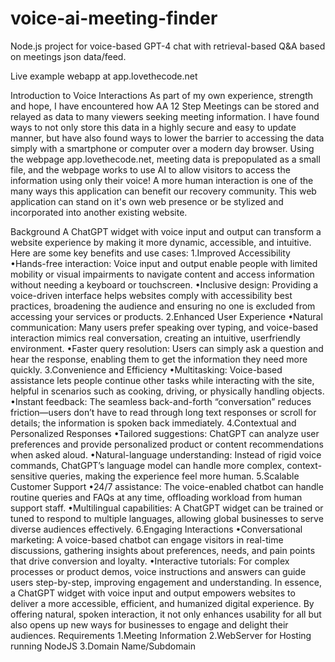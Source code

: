 # voice-ai-meeting-finder
Node.js project for voice-based GPT-4 chat with retrieval-based Q&amp;A based on meetings json data/feed.

Live example webapp at app.lovethecode.net

Introduction to Voice Interactions
As part of my own experience, strength and hope, I have encountered how AA 12 Step
Meetings can be stored and relayed as data to many viewers seeking meeting information. I
have found ways to not only store this data in a highly secure and easy to update manner,
but have also found ways to lower the barrier to accessing the data simply with a smartphone
or computer over a modern day browser. Using the webpage app.lovethecode.net, meeting
data is prepopulated as a small file, and the webpage works to use AI to allow visitors to
access the information using only their voice! A more human interaction is one of the many
ways this application can benefit our recovery community. This web application can stand on
it's own web presence or be stylized and incorporated into another existing website.

Background
A ChatGPT widget with voice input and output can transform a website experience by making
it more dynamic, accessible, and intuitive. Here are some key benefits and use cases:
1.Improved Accessibility
•Hands-free interaction: Voice input and output enable people with limited
mobility or visual impairments to navigate content and access information
without needing a keyboard or touchscreen.
•Inclusive design: Providing a voice-driven interface helps websites comply
with accessibility best practices, broadening the audience and ensuring no
one is excluded from accessing your services or products.
2.Enhanced User Experience
•Natural communication: Many users prefer speaking over typing, and
voice-based interaction mimics real conversation, creating an intuitive, userfriendly environment.
•Faster query resolution: Users can simply ask a question and hear the
response, enabling them to get the information they need more quickly.
3.Convenience and Efficiency
•Multitasking: Voice-based assistance lets people continue other tasks while
interacting with the site, helpful in scenarios such as cooking, driving, or
physically handling objects.
•Instant feedback: The seamless back-and-forth “conversation” reduces
friction—users don’t have to read through long text responses or scroll for
details; the information is spoken back immediately.
4.Contextual and Personalized Responses
•Tailored suggestions: ChatGPT can analyze user preferences and provide
personalized product or content recommendations when asked aloud.
•Natural-language understanding: Instead of rigid voice commands,
ChatGPT’s language model can handle more complex, context-sensitive
queries, making the experience feel more human.
5.Scalable Customer Support
•24/7 assistance: The voice-enabled chatbot can handle routine queries and
FAQs at any time, offloading workload from human support staff.
•Multilingual capabilities: A ChatGPT widget can be trained or tuned to
respond to multiple languages, allowing global businesses to serve diverse
audiences effectively.
6.Engaging Interactions
•Conversational marketing: A voice-based chatbot can engage visitors in
real-time discussions, gathering insights about preferences, needs, and pain
points that drive conversion and loyalty.
•Interactive tutorials: For complex processes or product demos, voice
instructions and answers can guide users step-by-step, improving
engagement and understanding.
In essence, a ChatGPT widget with voice input and output empowers websites to deliver a
more accessible, efficient, and humanized digital experience. By offering natural, spoken
interaction, it not only enhances usability for all but also opens up new ways for businesses to
engage and delight their audiences.
Requirements
1.Meeting Information
2.WebServer for Hosting running NodeJS
3.Domain Name/Subdomain
